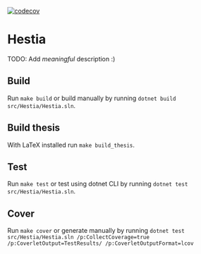 [![codecov](https://codecov.io/gl/marczinusd/hestia/branch/master/graph/badge.svg?token=h6C3x4EsIe)](https://codecov.io/gl/marczinusd/hestia)

# Hestia

TODO: Add _meaningful_ description :)

## Build

Run `make build` or build manually by running `dotnet build src/Hestia/Hestia.sln`.

## Build thesis

With LaTeX installed run `make build_thesis`.

## Test

Run `make test` or test using dotnet CLI by running `dotnet test src/Hestia/Hestia.sln`.

## Cover

Run `make cover` or generate manually by running `dotnet test src/Hestia/Hestia.sln /p:CollectCoverage=true /p:CoverletOutput=TestResults/ /p:CoverletOutputFormat=lcov`
